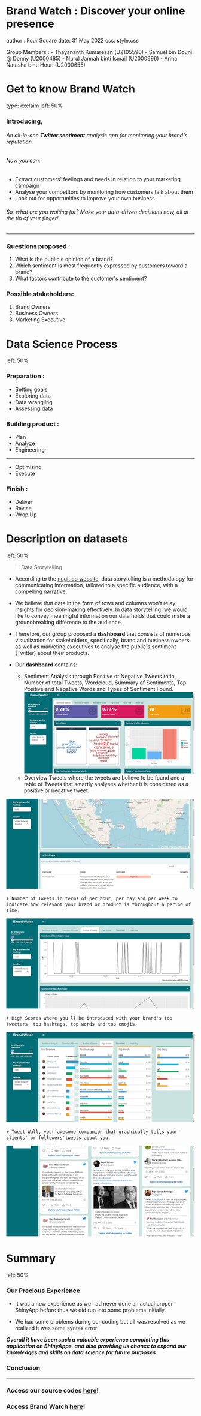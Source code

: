 # Brand Watch : Discover your online presence

author : Four Square date: 31 May 2022 css: style.css

Group Members : - Thayananth Kumaresan (U2105590) - Samuel bin Douni \@ Donny (U2000485) - Nurul Jannah binti Ismail (U2000996) - Arina Natasha binti Houri (U2000655)

# Get to know Brand Watch

type: exclaim left: 50%

### **Introducing,**

###### An all-in-one **Twitter sentiment** analysis app for monitoring your brand's reputation.

###### Now you can:

-   Extract customers' feelings and needs in relation to your marketing campaign
-   Analyse your competitors by monitoring how customers talk about them
-   Look out for opportunities to improve your own business

###### So, what are you waiting for? Make your data-driven decisions now, all at the tip of your finger!

------------------------------------------------------------------------

### **Questions proposed :**

1.  What is the public's opinion of a brand?
2.  Which sentiment is most frequently expressed by customers toward a brand?
3.  What factors contribute to the customer's sentiment?

### **Possible stakeholders:**

1.  Brand Owners
2.  Business Owners
3.  Marketing Executive

# Data Science Process

left: 50%

### **Preparation :**

-   Setting goals
-   Exploring data
-   Data wrangling
-   Assessing data

### **Building product :**

-   Plan
-   Analyze
-   Engineering

------------------------------------------------------------------------

-   Optimizing
-   Execute

### **Finish :**

-   Deliver
-   Revise
-   Wrap Up

# Description on datasets

left: 50%

> Data Storytelling

-   According to the [nugit.co website](https://www.nugit.co/what-is-data-storytelling/), data storytelling is a methodology for communicating information, tailored to a specific audience, with a compelling narrative.  

-   We believe that data in the form of rows and columns won't relay insights for decision-making effectively. In data storytelling, we would like to convey meaningful information our data holds that could make a groundbreaking difference to the audience.   

-   Therefore, our group proposed a **dashboard** that consists of numerous visualization for stakeholders, specifically, brand and business owners as well as marketing executives to analyse the public's sentiment (Twitter) about their products. 

-   Our **dashboard** contains:  
    + Sentiment Analysis through Positive or Negative Tweets ratio, Number of total Tweets, Wordcloud, Summary of Sentiments, Top Positive and Negative Words and Types of Sentiment Found. ![](https://github.com/thaya1406/IDSProject/blob/master/Slides%20Presentation/Data%20Story%20Sentiment.jpg)  
    + Overview Tweets where the tweets are believe to be found and a table of Tweets that smartly analyses whether it is considered as a positive or negative tweet.  
    
![](https://github.com/thaya1406/IDSProject/blob/master/Slides%20Presentation/Data%20Story%20Map%20and%20Table%20Tweet.jpg)  


    + Number of Tweets in terms of per hour, per day and per week to indicate how relevant your brand or product is throughout a period of time.  
    
![](https://github.com/thaya1406/IDSProject/blob/master/Slides%20Presentation/Data%20Story%20Number%20of%20Scores.jpg)  


    + High Scores where you'll be introduced with your brand's top tweeters, top hashtags, top words and top emojis.  
    
![](https://github.com/thaya1406/IDSProject/blob/master/Slides%20Presentation/Data%20Story%20High%20Scores.jpg)  


    + Tweet Wall, your awesome companion that graphically tells your clients' or followers'tweets about you.  
   
![](https://github.com/thaya1406/IDSProject/blob/master/Slides%20Presentation/Data%20Story%20Tweet%20Wall.jpg)  


# Summary

left: 50%

### **Our Precious Experience**

-   It was a new experience as we had never done an actual proper ShinyApp before thus we did run into some problems initially.

-   We had some problems during our coding but all was resolved as we realized it was some syntax error

***Overall it have been such a valuable experience completing this application on ShinyApps, and also providing us chance to expand our knowledges and skills on data science for future purposes***

### **Conclusion**

------------------------------------------------------------------------

### **Access our source codes [here](https://github.com/thaya1406/IDSProject)!**

### **Access Brand Watch [here](https://qsa0ef-thayananth0kumaresan.shinyapps.io/idss/)!**
